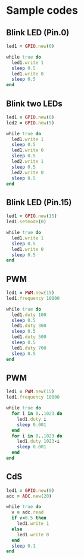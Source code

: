 
# Sample codes

## Blink LED (Pin.0)

```Ruby
led1 = GPIO.new(0)

while true do
  led1.write 1
  sleep 0.5
  led1.write 0
  sleep 0.5
end
```

## Blink two LEDs

```Ruby
led1 = GPIO.new(0)
led2 = GPIO.new(5)

while true do
  led1.write 1
  sleep 0.5
  led1.write 0
  sleep 0.5
  led2.write 1
  sleep 0.5
  led2.write 0
  sleep 0.5
end
```

## Blink LED (Pin.15)

```Ruby
led1 = GPIO.new(15)
led1.setmode(0)

while true do
  led1.write 1
  sleep 0.5
  led1.write 0
  sleep 0.5
end
```

## PWM

```Ruby
led1 = PWM.new(15)
led1.frequency 10000

while true do
  led1.duty 100
  sleep 0.5
  led1.duty 300
  sleep 0.5
  led1.duty 500
  sleep 0.5
  led1.duty 700
  sleep 0.5
end
```

## PWM

```Ruby
led1 = PWM.new(15)
led1.frequency 10000

while true do
  for i in 0..1023 do
    led1.duty i
    sleep 0.001
  end
  for i in 0..1023 do
    led1.duty 1023-i
    sleep 0.001
  end
end
```

## CdS

```Ruby
led1 = GPIO.new(0)
adc = ADC.new(20)

while true do
  v = adc.read
  if v<0.5 then
    led1.write 1
  else
    led1.write 0
  end
  sleep 0.1
end
```

